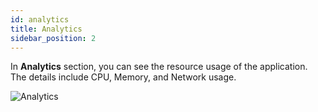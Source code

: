 ```yaml
---
id: analytics
title: Analytics
sidebar_position: 2
---
```


In **Analytics** section, you can see the resource usage of the application. The details include CPU, Memory, and Network usage.

![Analytics](/assets/2.x.x/application-analytics.png)